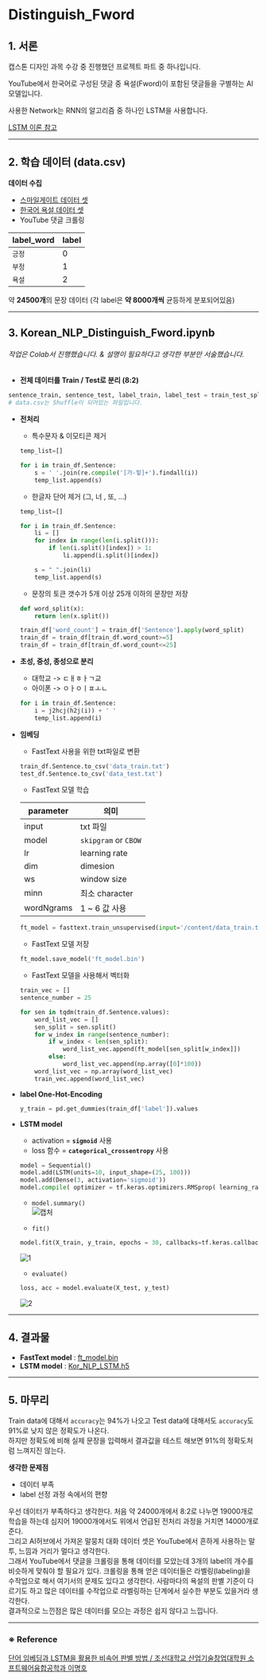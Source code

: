# Distinguish_Fword
## 1. 서론
캡스톤 디자인 과목 수강 중 진행했던 프로젝트 파트 중 하나입니다.    

YouTube에서 한국어로 구성된 댓글 중 욕설(Fword)이 포함된 댓글들을 구별하는 AI 모델입니다.  

사용한 Network는 RNN의 알고리즘 중 하나인 LSTM을 사용합니다.   

[LSTM 이론 참고](https://wegonnamakeit.tistory.com/7)

---
## 2. 학습 데이터 (data.csv)
**데이터 수집**

- [스마일게이트 데이터 셋](https://github.com/smilegate-ai/korean_unsmile_dataset)  
- [한국어 욕설 데이터 셋](https://github.com/2runo/Curse-detection-data)  
- YouTube 댓글 크롤링  

| label_word | label|
|---|---|
| `긍정` | 0 |
| `부정` | 1 |
| `욕설` | 2 |    

약 **24500개**의 문장 데이터 (각 label은 **약 8000개씩** 균등하게 분포되어있음)

-------
## 3. Korean_NLP_Distinguish_Fword.ipynb

###### 작업은 Colab서 진행했습니다. & 설명이 필요하다고 생각한 부분만 서술했습니다.
- **전체 데이터를 Train / Test로 분리 (8:2)** 
```python
sentence_train, sentence_test, label_train, label_test = train_test_split(data['Sentence'], data['label'], test_size = 0.2, shuffle = False)  
# data.csv는 Shuffle이 되어있는 파일입니다.
```
- **전처리** 
	- 특수문자 & 이모티콘 제거
	```python
	temp_list=[]

	for i in train_df.Sentence:
  		s = ' '.join(re.compile('[가-힣]+').findall(i))
		temp_list.append(s)
	```
    - 한글자 단어 제거 (그, 너 , 또, ...)
    ```python
    temp_list=[]

	for i in train_df.Sentence:
  		li = []
  		for index in range(len(i.split())):
	    	if len(i.split()[index]) > 1:
            	li.append(i.split()[index])
  
  		s = " ".join(li)
  		temp_list.append(s)
    ```
    - 문장의 토큰 갯수가 5개 이상 25개 이하의 문장만 저장
    ```python
    def word_split(x):
    	return len(x.split())

	train_df['word_count'] = train_df['Sentence'].apply(word_split)
	train_df = train_df[train_df.word_count>=5]
    train_df = train_df[train_df.word_count<=25]
    ```
- **초성, 중성, 종성으로 분리**
	- 대학교 -> ㄷㅐㅎㅏㄱ교
	- 아이폰 -> ㅇㅏㅇㅣㅍㅗㄴ
	```python
    for i in train_df.Sentence:
    	i = j2hcj(h2j(i)) + ' '
  		temp_list.append(i)
    ```
 - **임베딩** 
 	- FastText 사용을 위한 txt파일로 변환
 	```python
    train_df.Sentence.to_csv('data_train.txt')
	test_df.Sentence.to_csv('data_test.txt')
    ```
    - FastText 모델 학습
    
    |parameter| 의미|
    |---|---|
    |input| txt 파일|
    |model| `skipgram` or `CBOW`|
    |lr| learning rate|
    |dim| dimesion|
    |ws| window size|
    |minn| 최소 character|
    |wordNgrams| 1 ~ 6 값 사용 |
    
    ```python
    ft_model = fasttext.train_unsupervised(input='/content/data_train.txt', model = 'skipgram', lr = 0.05, dim = 100, ws = 5, epoch = 50, minn = 1, wordNgrams = 5)
    ```
	
    -  FastText 모델 저장
    ```python
    ft_model.save_model('ft_model.bin')
    ```
    
    - FastText 모델을 사용해서 벡터화
    ```python
    train_vec = []
	sentence_number = 25  

	for sen in tqdm(train_df.Sentence.values):
  		word_list_vec = []
  		sen_split = sen.split()
  		for w_index in range(sentence_number):
    		if w_index < len(sen_split):
      			word_list_vec.append(ft_model[sen_split[w_index]])
    		else:
      			word_list_vec.append(np.array([0]*100))
  		word_list_vec = np.array(word_list_vec)
  		train_vec.append(word_list_vec)
    ```
    
 - **label One-Hot-Encoding**
 	```python
 	y_train = pd.get_dummies(train_df['label']).values
 	```
   
 - **LSTM model**
 	- activation = **`sigmoid`** 사용
 	- loss 함수 = **`categorical_crossentropy`** 사용
 	```python
    model = Sequential()
	model.add(LSTM(units=10, input_shape=(25, 100)))
	model.add(Dense(3, activation='sigmoid'))
	model.compile( optimizer = tf.keras.optimizers.RMSprop( learning_rate = 0.001 ), loss = 'categorical_crossentropy', metrics = ['accuracy'])
    ```
    
    - `model.summary()`   
    ![캡처](https://user-images.githubusercontent.com/87689191/174227385-794d3e4f-865d-4c19-a446-72627725bb94.PNG)
    
    - `fit()`
    ```python
    model.fit(X_train, y_train, epochs = 30, callbacks=tf.keras.callbacks.EarlyStopping('val_loss',patience=5),validation_split=0.2)
    ```
    ![1](https://user-images.githubusercontent.com/87689191/174228601-517df977-9bd1-4c61-9905-fc144f83a252.PNG)
    
    - `evaluate()`
    ```python
    loss, acc = model.evaluate(X_test, y_test)
    ```
    ![2](https://user-images.githubusercontent.com/87689191/174228709-48bb6a3e-d0e7-4041-a839-ce3941c56a42.PNG)
    
    
 
 ---
 ## 4. 결과물
 - **FastText model**  : [ft_model.bin](https://github.com/unhas01/Distinguish_Fword/blob/master/ft_model.bin)
 - **LSTM model** : [Kor_NLP_LSTM.h5](https://github.com/unhas01/Distinguish_Fword/blob/master/Kor_NLP_LSTM.h5)
 
 
---
## 5. 마무리
Train data에 대해서 `accuracy`는 94%가 나오고 Test data에 대해서도 `accuracy`도 91%로 낮지 않은 정확도가 나온다.  
하지만 정확도에 비해 실제 문장을 입력해서 결과값을 테스트 해보면 91%의 정확도처럼 느껴지진 않는다.   

**생각한 문제점**
- 데이터 부족
- label 선정 과정 속에서의 편향  

우선 데이터가 부족하다고 생각한다. 처음 약 24000개에서 8:2로 나누면 19000개로 학습을 하는데 심지어 19000개에서도 위에서 언급된 전처리 과정을 거치면 14000개로 준다.   
그리고 AI허브에서 가져온 말뭉치 대화 데이터 셋은 YouTube에서 흔하게 사용하는 말투, 느낌과 거리가 멀다고 생각한다.  
그래서 YouTube에서 댓글을 크롤링을 통해 데이터를 모았는데 3개의 label의 개수를 비슷하게 맞춰야 할 필요가 있다. 크롤링을 통해 얻은 데이터들은 라벨링(labeling)을 수작업으로 해서 여기서의 문제도 있다고 생각한다.  사람마다의 욕설의 판별 기준이 다르기도 하고 많은 데이터를 수작업으로 라벨링하는 단계에서 실수한 부분도 있을거라 생각한다.    
결과적으로 느낀점은 많은 데이터를 모으는 과정은 쉽지 않다고 느낍니다.

----
### ※ Reference
[단어 임베딩과 LSTM을 활용한 비속어 판별 방법 / 조선대학교 산업기술창업대학원 소프트웨어융합공학과 이명호](https://oak.chosun.ac.kr/bitstream/2020.oak/2036/2/%EB%8B%A8%EC%96%B4%20%EC%9E%84%EB%B2%A0%EB%94%A9%EA%B3%BC%20LSTM%EC%9D%84%20%ED%99%9C%EC%9A%A9%ED%95%9C%20%EB%B9%84%EC%86%8D%EC%96%B4%20%ED%8C%90%EB%B3%84%20%EB%B0%A9%EB%B2%95.pdf)
